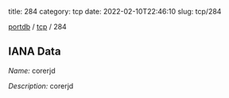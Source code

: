 title: 284
category: tcp
date: 2022-02-10T22:46:10
slug: tcp/284

[portdb](/) / [tcp](/category/tcp.html) / 284


## IANA Data

_Name:_ corerjd

_Description:_ corerjd

